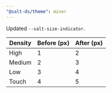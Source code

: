 ```yaml
---
"@salt-ds/theme": minor
---
```


Updated `--salt-size-indicator`.

| Density | Before (px) | After (px) |
| ------- | ----------- | ---------- |
| High    | 1           | 2          |
| Medium  | 2           | 3          |
| Low     | 3           | 4          |
| Touch   | 4           | 5          |
